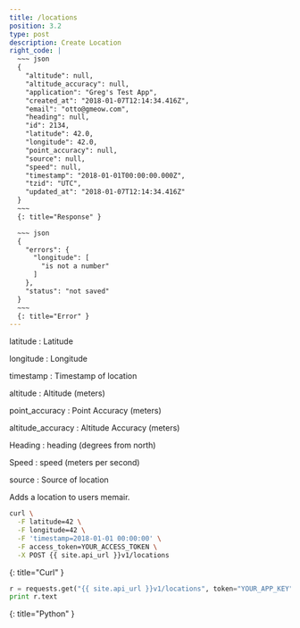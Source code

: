 ```yaml
---
title: /locations
position: 3.2
type: post
description: Create Location
right_code: |
  ~~~ json
  {
    "altitude": null,
    "altitude_accuracy": null,
    "application": "Greg's Test App",
    "created_at": "2018-01-07T12:14:34.416Z",
    "email": "otto@gmeow.com",
    "heading": null,
    "id": 2134,
    "latitude": 42.0,
    "longitude": 42.0,
    "point_accuracy": null,
    "source": null,
    "speed": null,
    "timestamp": "2018-01-01T00:00:00.000Z",
    "tzid": "UTC",
    "updated_at": "2018-01-07T12:14:34.416Z"
  }
  ~~~
  {: title="Response" }

  ~~~ json
  {
    "errors": {
      "longitude": [
        "is not a number"
      ]
    },
    "status": "not saved"
  }
  ~~~
  {: title="Error" }
---
```


latitude
: Latitude

longitude
: Longitude

timestamp
: Timestamp of location

altitude
: Altitude (meters)

point_accuracy
: Point Accuracy (meters)

altitude_accuracy
: Altitude Accuracy (meters)

Heading
: heading (degrees from north)

Speed
: speed (meters per second)

source
: Source of location

Adds a location to users memair.

~~~ bash
curl \
  -F latitude=42 \
  -F longitude=42 \
  -F 'timestamp=2018-01-01 00:00:00' \
  -F access_token=YOUR_ACCESS_TOKEN \
  -X POST {{ site.api_url }}v1/locations
~~~
{: title="Curl" }

~~~ python
r = requests.get("{{ site.api_url }}v1/locations", token="YOUR_APP_KEY")
print r.text
~~~
{: title="Python" }
